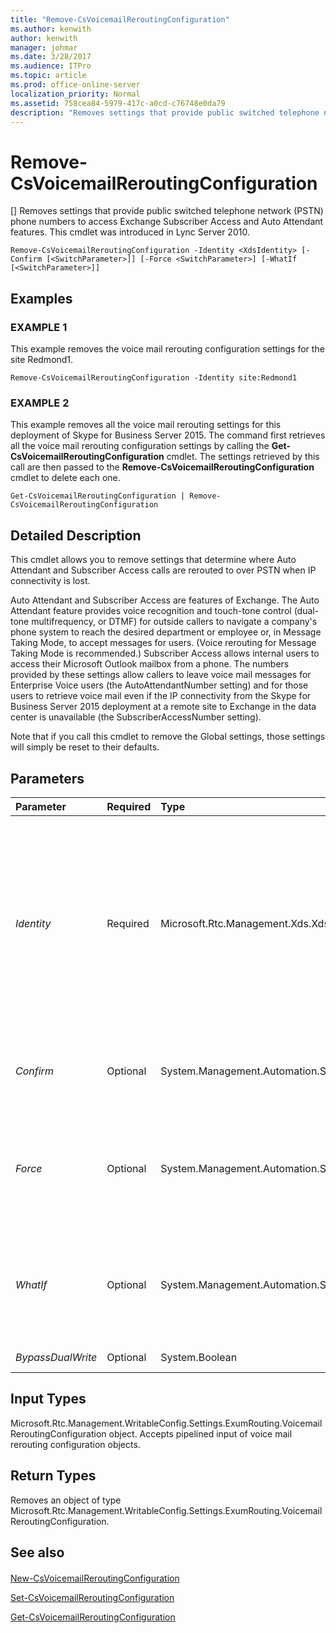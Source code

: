 ```yaml
---
title: "Remove-CsVoicemailReroutingConfiguration"
ms.author: kenwith
author: kenwith
manager: johmar
ms.date: 3/28/2017
ms.audience: ITPro
ms.topic: article
ms.prod: office-online-server
localization_priority: Normal
ms.assetid: 758cea84-5979-417c-a0cd-c76748e0da79
description: "Removes settings that provide public switched telephone network (PSTN) phone numbers to access Exchange Subscriber Access and Auto Attendant features. This cmdlet was introduced in Lync Server 2010."
---
```


# Remove-CsVoicemailReroutingConfiguration
[]
Removes settings that provide public switched telephone network (PSTN) phone numbers to access Exchange Subscriber Access and Auto Attendant features. This cmdlet was introduced in Lync Server 2010.
  
```
Remove-CsVoicemailReroutingConfiguration -Identity <XdsIdentity> [-Confirm [<SwitchParameter>]] [-Force <SwitchParameter>] [-WhatIf [<SwitchParameter>]]

```

## Examples

### EXAMPLE 1

This example removes the voice mail rerouting configuration settings for the site Redmond1.
  
```
Remove-CsVoicemailReroutingConfiguration -Identity site:Redmond1
```

### EXAMPLE 2

This example removes all the voice mail rerouting settings for this deployment of Skype for Business Server 2015. The command first retrieves all the voice mail rerouting configuration settings by calling the **Get-CsVoicemailReroutingConfiguration** cmdlet. The settings retrieved by this call are then passed to the **Remove-CsVoicemailReroutingConfiguration** cmdlet to delete each one.
  
```
Get-CsVoicemailReroutingConfiguration | Remove-CsVoicemailReroutingConfiguration
```

## Detailed Description

This cmdlet allows you to remove settings that determine where Auto Attendant and Subscriber Access calls are rerouted to over PSTN when IP connectivity is lost.
  
Auto Attendant and Subscriber Access are features of Exchange. The Auto Attendant feature provides voice recognition and touch-tone control (dual-tone multifrequency, or DTMF) for outside callers to navigate a company's phone system to reach the desired department or employee or, in Message Taking Mode, to accept messages for users. (Voice rerouting for Message Taking Mode is recommended.) Subscriber Access allows internal users to access their Microsoft Outlook mailbox from a phone. The numbers provided by these settings allow callers to leave voice mail messages for Enterprise Voice users (the AutoAttendantNumber setting) and for those users to retrieve voice mail even if the IP connectivity from the Skype for Business Server 2015 deployment at a remote site to Exchange in the data center is unavailable (the SubscriberAccessNumber setting).
  
Note that if you call this cmdlet to remove the Global settings, those settings will simply be reset to their defaults.
  
## Parameters

|**Parameter**|**Required**|**Type**|**Description**|
|:-----|:-----|:-----|:-----|
| _Identity_ <br/> |Required  <br/> |Microsoft.Rtc.Management.Xds.XdsIdentity  <br/> |The unique identifier of the configuration you want to remove. For this cmdlet the Identity will be either Global or Site:\<site name\>, where \<site name\> is the name of the site to which the settings are applied.  <br/> |
| _Confirm_ <br/> |Optional  <br/> |System.Management.Automation.SwitchParameter  <br/> |Prompts you for confirmation before executing the command.  <br/> |
| _Force_ <br/> |Optional  <br/> |System.Management.Automation.SwitchParameter  <br/> |Suppresses any confirmation prompts that would otherwise be displayed before making changes.  <br/> |
| _WhatIf_ <br/> |Optional  <br/> |System.Management.Automation.SwitchParameter  <br/> |Describes what would happen if you executed the command without actually executing the command.  <br/> |
| _BypassDualWrite_ <br/> |Optional  <br/> |System.Boolean  <br/> |PARAMVALUE: $true | $false  <br/> |
   
## Input Types

Microsoft.Rtc.Management.WritableConfig.Settings.ExumRouting.VoicemailReroutingConfiguration object. Accepts pipelined input of voice mail rerouting configuration objects.
  
## Return Types

Removes an object of type Microsoft.Rtc.Management.WritableConfig.Settings.ExumRouting.VoicemailReroutingConfiguration.
  
## See also

#### 

[New-CsVoicemailReroutingConfiguration](new-csvoicemailreroutingconfiguration.md)
  
[Set-CsVoicemailReroutingConfiguration](set-csvoicemailreroutingconfiguration.md)
  
[Get-CsVoicemailReroutingConfiguration](get-csvoicemailreroutingconfiguration.md)

